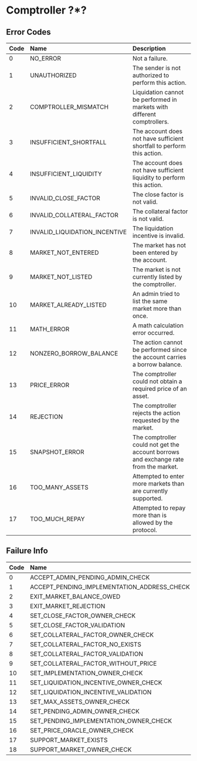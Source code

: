 # Comptroller ?*?

## Error Codes

| Code | Name | Description |
| :--- | :--- | :--- |
| 0 | NO\_ERROR | Not a failure. |
| 1 | UNAUTHORIZED | The sender is not authorized to perform this action. |
| 2 | COMPTROLLER\_MISMATCH | Liquidation cannot be performed in markets with different comptrollers. |
| 3 | INSUFFICIENT\_SHORTFALL | The account does not have sufficient shortfall to perform this action. |
| 4 | INSUFFICIENT\_LIQUIDITY | The account does not have sufficient liquidity to perform this action. |
| 5 | INVALID\_CLOSE\_FACTOR | The close factor is not valid. |
| 6 | INVALID\_COLLATERAL\_FACTOR | The collateral factor is not valid. |
| 7 | INVALID\_LIQUIDATION\_INCENTIVE | The liquidation incentive is invalid. |
| 8 | MARKET\_NOT\_ENTERED | The market has not been entered by the account. |
| 9 | MARKET\_NOT\_LISTED | The market is not currently listed by the comptroller. |
| 10 | MARKET\_ALREADY\_LISTED | An admin tried to list the same market more than once. |
| 11 | MATH\_ERROR | A math calculation error occurred. |
| 12 | NONZERO\_BORROW\_BALANCE | The action cannot be performed since the account carries a borrow balance. |
| 13 | PRICE\_ERROR | The comptroller could not obtain a required price of an asset. |
| 14 | REJECTION | The comptroller rejects the action requested by the market. |
| 15 | SNAPSHOT\_ERROR | The comptroller could not get the account borrows and exchange rate from the market. |
| 16 | TOO\_MANY\_ASSETS | Attempted to enter more markets than are currently supported. |
| 17 | TOO\_MUCH\_REPAY | Attempted to repay more than is allowed by the protocol. |

## Failure Info

| Code | Name |
| :--- | :--- |
| 0 | ACCEPT\_ADMIN\_PENDING\_ADMIN\_CHECK |
| 1 | ACCEPT\_PENDING\_IMPLEMENTATION\_ADDRESS\_CHECK |
| 2 | EXIT\_MARKET\_BALANCE\_OWED |
| 3 | EXIT\_MARKET\_REJECTION |
| 4 | SET\_CLOSE\_FACTOR\_OWNER\_CHECK |
| 5 | SET\_CLOSE\_FACTOR\_VALIDATION |
| 6 | SET\_COLLATERAL\_FACTOR\_OWNER\_CHECK |
| 7 | SET\_COLLATERAL\_FACTOR\_NO\_EXISTS |
| 8 | SET\_COLLATERAL\_FACTOR\_VALIDATION |
| 9 | SET\_COLLATERAL\_FACTOR\_WITHOUT\_PRICE |
| 10 | SET\_IMPLEMENTATION\_OWNER\_CHECK |
| 11 | SET\_LIQUIDATION\_INCENTIVE\_OWNER\_CHECK |
| 12 | SET\_LIQUIDATION\_INCENTIVE\_VALIDATION |
| 13 | SET\_MAX\_ASSETS\_OWNER\_CHECK |
| 14 | SET\_PENDING\_ADMIN\_OWNER\_CHECK |
| 15 | SET\_PENDING\_IMPLEMENTATION\_OWNER\_CHECK |
| 16 | SET\_PRICE\_ORACLE\_OWNER\_CHECK |
| 17 | SUPPORT\_MARKET\_EXISTS |
| 18 | SUPPORT\_MARKET\_OWNER\_CHECK |

